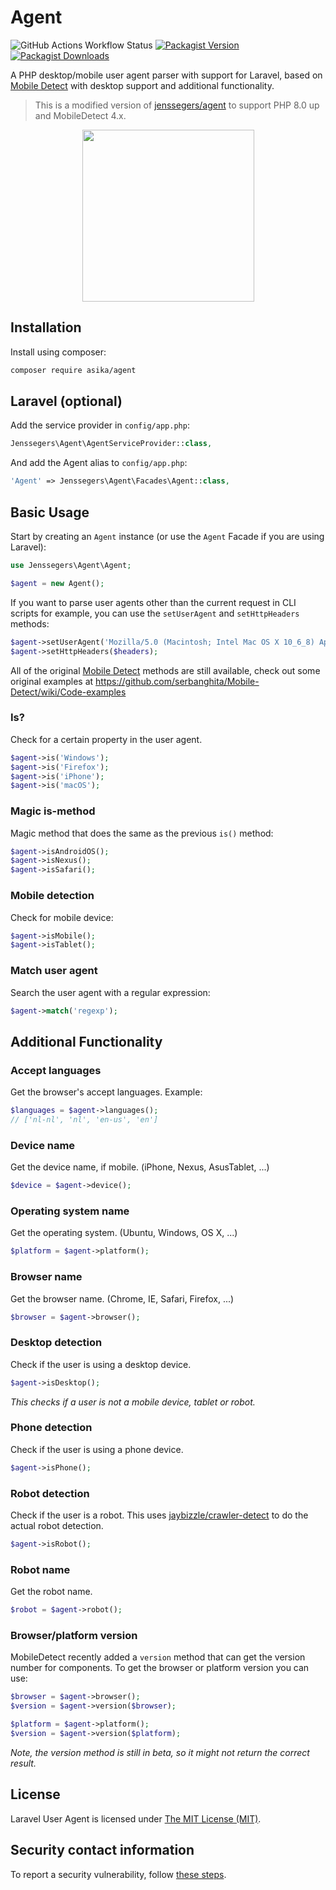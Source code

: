 Agent
=====

![GitHub Actions Workflow Status](https://img.shields.io/github/actions/workflow/status/asika32764/agent/ci.yml?style=for-the-badge)
[![Packagist Version](https://img.shields.io/packagist/v/asika/agent?style=for-the-badge)
](https://packagist.org/packages/asika/agent)
[![Packagist Downloads](https://img.shields.io/packagist/dt/asika/agent?style=for-the-badge)](https://packagist.org/packages/asika/agent)

A PHP desktop/mobile user agent parser with support for Laravel, based on [Mobile Detect](https://github.com/serbanghita/Mobile-Detect) with desktop support and additional functionality.

> This is a modified version of [jenssegers/agent](https://github.com/jenssegers/agent) to support PHP 8.0 up and MobileDetect 4.x.

<p align="center">
<img src="https://jenssegers.com/static/media/agent.png" height="275">
</p>

Installation
------------

Install using composer:

```bash
composer require asika/agent
```

Laravel (optional)
------------------

Add the service provider in `config/app.php`:

```php
Jenssegers\Agent\AgentServiceProvider::class,
```

And add the Agent alias to `config/app.php`:

```php
'Agent' => Jenssegers\Agent\Facades\Agent::class,
```

Basic Usage
-----------

Start by creating an `Agent` instance (or use the `Agent` Facade if you are using Laravel):

```php
use Jenssegers\Agent\Agent;

$agent = new Agent();
```

If you want to parse user agents other than the current request in CLI scripts for example, you can use the `setUserAgent` and `setHttpHeaders` methods:

```php
$agent->setUserAgent('Mozilla/5.0 (Macintosh; Intel Mac OS X 10_6_8) AppleWebKit/537.13+ (KHTML, like Gecko) Version/5.1.7 Safari/534.57.2');
$agent->setHttpHeaders($headers);
```

All of the original [Mobile Detect](https://github.com/serbanghita/Mobile-Detect) methods are still available, check out some original examples at https://github.com/serbanghita/Mobile-Detect/wiki/Code-examples

### Is?

Check for a certain property in the user agent.

```php
$agent->is('Windows');
$agent->is('Firefox');
$agent->is('iPhone');
$agent->is('macOS');
```

### Magic is-method

Magic method that does the same as the previous `is()` method:

```php
$agent->isAndroidOS();
$agent->isNexus();
$agent->isSafari();
```

### Mobile detection

Check for mobile device:

```php
$agent->isMobile();
$agent->isTablet();
```

### Match user agent

Search the user agent with a regular expression:

```php
$agent->match('regexp');
```

Additional Functionality
------------------------

### Accept languages

Get the browser's accept languages. Example:

```php
$languages = $agent->languages();
// ['nl-nl', 'nl', 'en-us', 'en']
```

### Device name

Get the device name, if mobile. (iPhone, Nexus, AsusTablet, ...)

```php
$device = $agent->device();
```

### Operating system name

Get the operating system. (Ubuntu, Windows, OS X, ...)

```php
$platform = $agent->platform();
```

### Browser name

Get the browser name. (Chrome, IE, Safari, Firefox, ...)

```php
$browser = $agent->browser();
```

### Desktop detection

Check if the user is using a desktop device.

```php
$agent->isDesktop();
```

*This checks if a user is not a mobile device, tablet or robot.*

### Phone detection

Check if the user is using a phone device.

```php
$agent->isPhone();
```

### Robot detection

Check if the user is a robot. This uses [jaybizzle/crawler-detect](https://github.com/JayBizzle/Crawler-Detect) to do the actual robot detection.

```php
$agent->isRobot();
```

### Robot name

Get the robot name.

```php
$robot = $agent->robot();
```

### Browser/platform version

MobileDetect recently added a `version` method that can get the version number for components. To get the browser or platform version you can use:

```php
$browser = $agent->browser();
$version = $agent->version($browser);

$platform = $agent->platform();
$version = $agent->version($platform);
```

*Note, the version method is still in beta, so it might not return the correct result.*

## License

Laravel User Agent is licensed under [The MIT License (MIT)](LICENSE).

## Security contact information

To report a security vulnerability, follow [these steps](https://tidelift.com/security).
